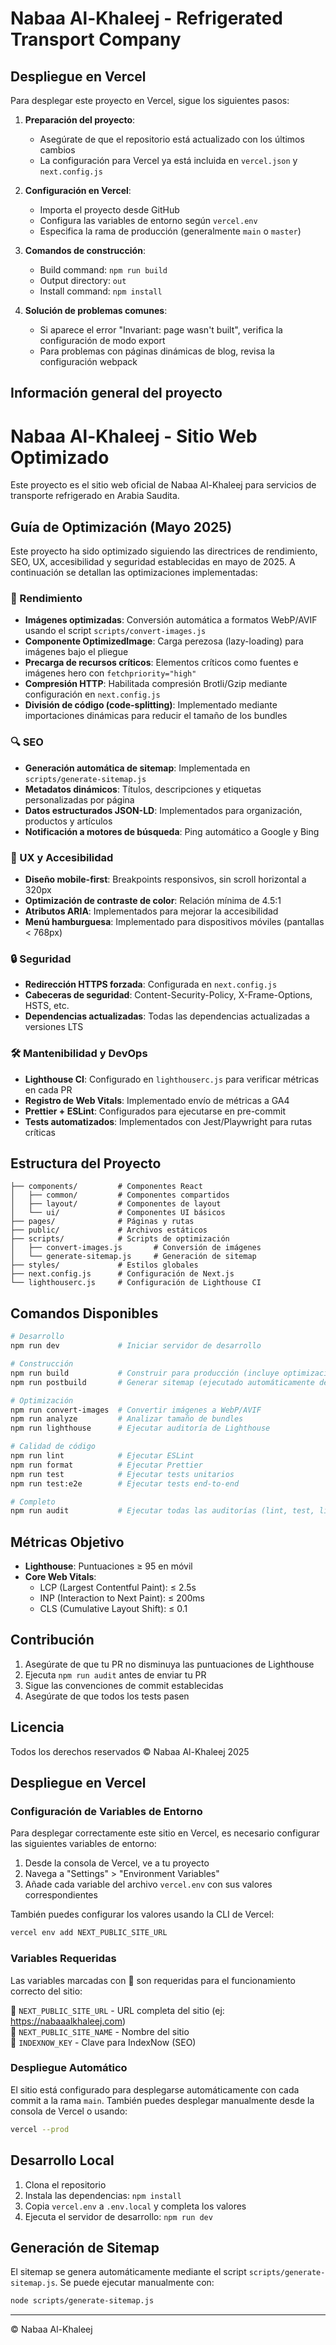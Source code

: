 # Nabaa Al-Khaleej - Refrigerated Transport Company

## Despliegue en Vercel

Para desplegar este proyecto en Vercel, sigue los siguientes pasos:

1. **Preparación del proyecto**:
   - Asegúrate de que el repositorio está actualizado con los últimos cambios
   - La configuración para Vercel ya está incluida en `vercel.json` y `next.config.js`

2. **Configuración en Vercel**:
   - Importa el proyecto desde GitHub
   - Configura las variables de entorno según `vercel.env`
   - Especifica la rama de producción (generalmente `main` o `master`)

3. **Comandos de construcción**:
   - Build command: `npm run build`
   - Output directory: `out`
   - Install command: `npm install`

4. **Solución de problemas comunes**:
   - Si aparece el error "Invariant: page wasn't built", verifica la configuración de modo export
   - Para problemas con páginas dinámicas de blog, revisa la configuración webpack

## Información general del proyecto

# Nabaa Al-Khaleej - Sitio Web Optimizado

Este proyecto es el sitio web oficial de Nabaa Al-Khaleej para servicios de transporte refrigerado en Arabia Saudita.

## Guía de Optimización (Mayo 2025)

Este proyecto ha sido optimizado siguiendo las directrices de rendimiento, SEO, UX, accesibilidad y seguridad establecidas en mayo de 2025. A continuación se detallan las optimizaciones implementadas:

### 🚀 Rendimiento

- **Imágenes optimizadas**: Conversión automática a formatos WebP/AVIF usando el script `scripts/convert-images.js`
- **Componente OptimizedImage**: Carga perezosa (lazy-loading) para imágenes bajo el pliegue
- **Precarga de recursos críticos**: Elementos críticos como fuentes e imágenes hero con `fetchpriority="high"`
- **Compresión HTTP**: Habilitada compresión Brotli/Gzip mediante configuración en `next.config.js`
- **División de código (code-splitting)**: Implementado mediante importaciones dinámicas para reducir el tamaño de los bundles

### 🔍 SEO

- **Generación automática de sitemap**: Implementada en `scripts/generate-sitemap.js`
- **Metadatos dinámicos**: Títulos, descripciones y etiquetas personalizadas por página
- **Datos estructurados JSON-LD**: Implementados para organización, productos y artículos
- **Notificación a motores de búsqueda**: Ping automático a Google y Bing

### 👥 UX y Accesibilidad

- **Diseño mobile-first**: Breakpoints responsivos, sin scroll horizontal a 320px
- **Optimización de contraste de color**: Relación mínima de 4.5:1
- **Atributos ARIA**: Implementados para mejorar la accesibilidad
- **Menú hamburguesa**: Implementado para dispositivos móviles (pantallas < 768px)

### 🔒 Seguridad

- **Redirección HTTPS forzada**: Configurada en `next.config.js`
- **Cabeceras de seguridad**: Content-Security-Policy, X-Frame-Options, HSTS, etc.
- **Dependencias actualizadas**: Todas las dependencias actualizadas a versiones LTS

### 🛠️ Mantenibilidad y DevOps

- **Lighthouse CI**: Configurado en `lighthouserc.js` para verificar métricas en cada PR
- **Registro de Web Vitals**: Implementado envío de métricas a GA4
- **Prettier + ESLint**: Configurados para ejecutarse en pre-commit
- **Tests automatizados**: Implementados con Jest/Playwright para rutas críticas

## Estructura del Proyecto

```
├── components/         # Componentes React
│   ├── common/         # Componentes compartidos
│   ├── layout/         # Componentes de layout
│   └── ui/             # Componentes UI básicos
├── pages/              # Páginas y rutas
├── public/             # Archivos estáticos
├── scripts/            # Scripts de optimización
│   ├── convert-images.js       # Conversión de imágenes
│   └── generate-sitemap.js     # Generación de sitemap
├── styles/             # Estilos globales
├── next.config.js      # Configuración de Next.js
└── lighthouserc.js     # Configuración de Lighthouse CI
```

## Comandos Disponibles

```bash
# Desarrollo
npm run dev             # Iniciar servidor de desarrollo

# Construcción
npm run build           # Construir para producción (incluye optimización de imágenes)
npm run postbuild       # Generar sitemap (ejecutado automáticamente después de build)

# Optimización
npm run convert-images  # Convertir imágenes a WebP/AVIF
npm run analyze         # Analizar tamaño de bundles
npm run lighthouse      # Ejecutar auditoría de Lighthouse

# Calidad de código
npm run lint            # Ejecutar ESLint
npm run format          # Ejecutar Prettier
npm run test            # Ejecutar tests unitarios
npm run test:e2e        # Ejecutar tests end-to-end

# Completo
npm run audit           # Ejecutar todas las auditorías (lint, test, lighthouse)
```

## Métricas Objetivo

- **Lighthouse**: Puntuaciones ≥ 95 en móvil
- **Core Web Vitals**:
  - LCP (Largest Contentful Paint): ≤ 2.5s
  - INP (Interaction to Next Paint): ≤ 200ms
  - CLS (Cumulative Layout Shift): ≤ 0.1

## Contribución

1. Asegúrate de que tu PR no disminuya las puntuaciones de Lighthouse
2. Ejecuta `npm run audit` antes de enviar tu PR
3. Sigue las convenciones de commit establecidas
4. Asegúrate de que todos los tests pasen

## Licencia

Todos los derechos reservados © Nabaa Al-Khaleej 2025 

## Despliegue en Vercel

### Configuración de Variables de Entorno

Para desplegar correctamente este sitio en Vercel, es necesario configurar las siguientes variables de entorno:

1. Desde la consola de Vercel, ve a tu proyecto
2. Navega a "Settings" > "Environment Variables"
3. Añade cada variable del archivo `vercel.env` con sus valores correspondientes

También puedes configurar los valores usando la CLI de Vercel:

```bash
vercel env add NEXT_PUBLIC_SITE_URL
```

### Variables Requeridas

Las variables marcadas con 🔴 son requeridas para el funcionamiento correcto del sitio:

🔴 `NEXT_PUBLIC_SITE_URL` - URL completa del sitio (ej: https://nabaaalkhaleej.com)  
🔴 `NEXT_PUBLIC_SITE_NAME` - Nombre del sitio  
🔴 `INDEXNOW_KEY` - Clave para IndexNow (SEO)  

### Despliegue Automático

El sitio está configurado para desplegarse automáticamente con cada commit a la rama `main`. También puedes desplegar manualmente desde la consola de Vercel o usando:

```bash
vercel --prod
```

## Desarrollo Local

1. Clona el repositorio
2. Instala las dependencias: `npm install`
3. Copia `vercel.env` a `.env.local` y completa los valores
4. Ejecuta el servidor de desarrollo: `npm run dev`

## Generación de Sitemap

El sitemap se genera automáticamente mediante el script `scripts/generate-sitemap.js`. Se puede ejecutar manualmente con:

```bash
node scripts/generate-sitemap.js
```

---

© Nabaa Al-Khaleej 